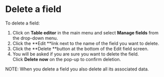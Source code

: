 

# Delete a field

To delete a field:

1. Click on&nbsp;**Table editor**&nbsp;in the main menu and select&nbsp;**Manage fields**&nbsp;from the drop-down menu.
2. Click the&nbsp;**Edit&nbsp;**link next to the name of the field you want to delete.
3. Click the&nbsp;**Delete&nbsp;**button at the bottom of the Edit field screen.
4. You will be asked if you are sure you want to delete the field. Click&nbsp;**Delete now**&nbsp;on the pop-up to confirm deletion.

NOTE: When you delete a field you also delete all its associated data.